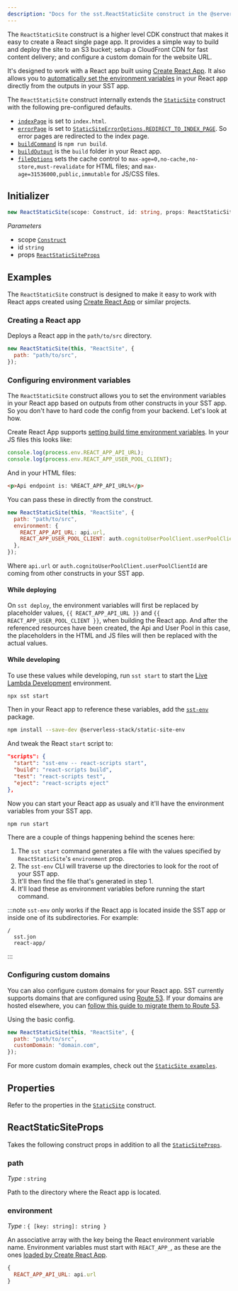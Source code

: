 ```yaml
---
description: "Docs for the sst.ReactStaticSite construct in the @serverless-stack/resources package"
---
```


The `ReactStaticSite` construct is a higher level CDK construct that makes it easy to create a React single page app. It provides a simple way to build and deploy the site to an S3 bucket; setup a CloudFront CDN for fast content delivery; and configure a custom domain for the website URL.

It's designed to work with a React app built using [Create React App](https://create-react-app.dev). It also allows you to [automatically set the environment variables](#configuring-react-environment-variables) in your React app directly from the outputs in your SST app.

The `ReactStaticSite` construct internally extends the [`StaticSite`](StaticSite.md) construct with the following pre-configured defaults.

- [`indexPage`](StaticSite.md#indexpage) is set to `index.html`.
- [`errorPage`](StaticSite.md#errorpage) is set to [`StaticSiteErrorOptions.REDIRECT_TO_INDEX_PAGE`](StaticSite.md#staticsiteerroroptions). So error pages are redirected to the index page.
- [`buildCommand`](StaticSite.md#buildcommand) is `npm run build`.
- [`buildOutput`](StaticSite.md#buildoutput) is the `build` folder in your React app.
- [`fileOptions`](StaticSite.md#fileoptions) sets the cache control to `max-age=0,no-cache,no-store,must-revalidate` for HTML files; and `max-age=31536000,public,immutable` for JS/CSS files.

## Initializer

```ts
new ReactStaticSite(scope: Construct, id: string, props: ReactStaticSiteProps)
```

_Parameters_

- scope [`Construct`](https://docs.aws.amazon.com/cdk/api/latest/docs/constructs.Construct.html)
- id `string`
- props [`ReactStaticSiteProps`](#reactstaticsiteprops)

## Examples

The `ReactStaticSite` construct is designed to make it easy to work with React apps created using [Create React App](https://create-react-app.dev/) or similar projects.

### Creating a React app

Deploys a React app in the `path/to/src` directory.

```js
new ReactStaticSite(this, "ReactSite", {
  path: "path/to/src",
});
```

### Configuring environment variables

The `ReactStaticSite` construct allows you to set the environment variables in your React app based on outputs from other constructs in your SST app. So you don't have to hard code the config from your backend. Let's look at how.

Create React App supports [setting build time environment variables](https://create-react-app.dev/docs/adding-custom-environment-variables/). In your JS files this looks like:


```js title="src/App.js"
console.log(process.env.REACT_APP_API_URL);
console.log(process.env.REACT_APP_USER_POOL_CLIENT);
```

And in your HTML files:


```html title="public/index.html"
<p>Api endpoint is: %REACT_APP_API_URL%</p>
```

You can pass these in directly from the construct.

```js {3-6}
new ReactStaticSite(this, "ReactSite", {
  path: "path/to/src",
  environment: {
    REACT_APP_API_URL: api.url,
    REACT_APP_USER_POOL_CLIENT: auth.cognitoUserPoolClient.userPoolClientId,
  },
});
```

Where `api.url` or `auth.cognitoUserPoolClient.userPoolClientId` are coming from other constructs in your SST app.

#### While deploying

On `sst deploy`, the environment variables will first be replaced by placeholder values, `{{ REACT_APP_API_URL }}` and `{{ REACT_APP_USER_POOL_CLIENT }}`, when building the React app. And after the referenced resources have been created, the Api and User Pool in this case, the placeholders in the HTML and JS files will then be replaced with the actual values.

#### While developing

To use these values while developing, run `sst start` to start the [Live Lambda Development](../live-lambda-development.md) environment.

``` bash
npx sst start
```

Then in your React app to reference these variables, add the [`sst-env`](../packages/static-site-env.md) package.

```bash
npm install --save-dev @serverless-stack/static-site-env
```

And tweak the React `start` script to:

```json title="package.json" {2}
"scripts": {
  "start": "sst-env -- react-scripts start",
  "build": "react-scripts build",
  "test": "react-scripts test",
  "eject": "react-scripts eject"
},
```

Now you can start your React app as usualy and it'll have the environment variables from your SST app.

``` bash
npm run start
```

There are a couple of things happening behind the scenes here:

1. The `sst start` command generates a file with the values specified by `ReactStaticSite`'s `environment` prop.
2. The `sst-env` CLI will traverse up the directories to look for the root of your SST app.
3. It'll then find the file that's generated in step 1.
4. It'll load these as environment variables before running the start command.

:::note
`sst-env` only works if the React app is located inside the SST app or inside one of its subdirectories. For example:

```
/
  sst.jon
  react-app/
```
:::

### Configuring custom domains

You can also configure custom domains for your React app. SST currently supports domains that are configured using [Route 53](https://aws.amazon.com/route53/). If your domains are hosted elsewhere, you can [follow this guide to migrate them to Route 53](https://docs.aws.amazon.com/Route53/latest/DeveloperGuide/MigratingDNS.html).

Using the basic config.

```js {3}
new ReactStaticSite(this, "ReactSite", {
  path: "path/to/src",
  customDomain: "domain.com",
});
```

For more custom domain examples, check out the [`StaticSite examples`](StaticSite.md#configuring-custom-domains).

## Properties

Refer to the properties in the [`StaticSite`](StaticSite#properties) construct.

## ReactStaticSiteProps

Takes the following construct props in addition to all the [`StaticSiteProps`](StaticSite.md#staticsiteprops).

### path

_Type_ : `string`

Path to the directory where the React app is located.

### environment

_Type_ : `{ [key: string]: string }`

An associative array with the key being the React environment variable name. Environment variables must start with `REACT_APP_`, as these are the ones [loaded by Create React App](https://create-react-app.dev/docs/adding-custom-environment-variables/).

```js
{
  REACT_APP_API_URL: api.url
}
```
